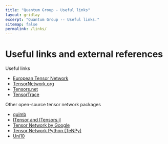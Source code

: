 ```yaml
---
title: "Quantum Group - Useful links"
layout: gridlay
excerpt: "Quantum Group -- Useful links."
sitemap: false
permalink: /links/
---
```

# Useful links and external references

Useful links
* [European Tensor Network](http://quantumtensor.pks.mpg.de)
* [TensorNetwork.org](http://tensornetwork.org)
* [Tensors.net](https://www.tensors.net)
* [TensorTrace](https://www.tensortrace.com)

Other open-source tensor network packages
* [quimb](https://github.com/jcmgray/quimb)
* [ITensor and ITensors.jl](http://itensor.org)
* [Tensor Network by Google](https://github.com/google/TensorNetwork)
* [Tensor Network Python (TeNPy)](https://github.com/tenpy/tenpy)
* [Uni10](http://yingjerkao.github.io/uni10/)
